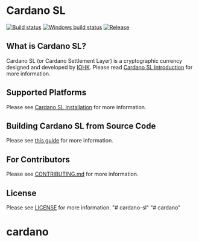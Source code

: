 # Cardano SL

[![Build status](https://badge.buildkite.com/9c3141d21214ff3ea95d0a38a0e1dab59b206159d2841dee44.svg?branch=master)](https://buildkite.com/input-output-hk/cardano-sl)
[![Windows build status](https://ci.appveyor.com/api/projects/status/github/input-output-hk/cardano-sl?branch=master&svg=true)](https://ci.appveyor.com/project/input-output/cardano-sl)
[![Release](https://img.shields.io/github/release/input-output-hk/cardano-sl.svg)](https://github.com/input-output-hk/cardano-sl/releases)

## What is Cardano SL?

Cardano SL (or Cardano Settlement Layer) is a cryptographic currency designed
and developed by [IOHK](https://iohk.io/team). Please read [Cardano SL Introduction](https://cardanodocs.com/introduction/)
for more information.

## Supported Platforms

Please see [Cardano SL Installation](https://cardanodocs.com/installation/) for more
information.

## Building Cardano SL from Source Code

Please see [this guide](https://cardanodocs.com/for-contributors/building-from-source/) for
more information.

## For Contributors

Please see [CONTRIBUTING.md](https://github.com/input-output-hk/cardano-sl/blob/develop/CONTRIBUTING.md)
for more information.

## License

Please see [LICENSE](https://github.com/input-output-hk/cardano-sl/blob/master/LICENSE) for
more information.
"# cardano-sl" 
"# cardano" 
# cardano
